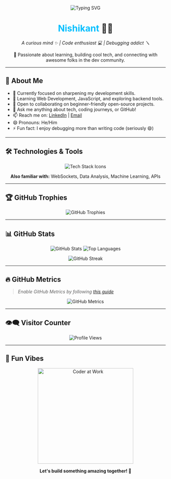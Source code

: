 <p align="center">
  <img src="https://readme-typing-svg.demolab.com?font=Fira+Code&pause=1000&color=00BFFF&center=true&vCenter=true&width=500&lines=Hey+there!+I'm+Nishikant+👋;Developer+%7C+Debugger+%7C+Learner+✨;Welcome+to+my+GitHub+Universe!+🚀" alt="Typing SVG" />
</p>

<h1 align="center">
  <span style="color:#00bfff;">Nishikant</span> 👨‍💻
</h1>

<p align="center">
  <em>
    A curious mind ✨ | Code enthusiast 💻 | Debugging addict 🪛
  </em>
</p>

<p align="center">
  🚀 Passionate about learning, building cool tech, and connecting with awesome folks in the dev community.
</p>

---

## 🚀 About Me
- 🔭 Currently focused on sharpening my development skills.
- 🌱 Learning Web Development, JavaScript, and exploring backend tools.
- 👯 Open to collaborating on beginner-friendly open-source projects.
- 💬 Ask me anything about tech, coding journeys, or GitHub!
- 📫 Reach me on: [LinkedIn](https://www.linkedin.com/in/nishikant-650290290) | [Email](mailto:nishikant3745@gmail.com)
- 😄 Pronouns: He/Him
- ⚡ Fun fact: I enjoy debugging more than writing code (seriously 😄)

---

## 🛠️ Technologies & Tools

<p align="center">
  <img src="https://skillicons.dev/icons?i=c,cpp,python,js,html,css,react,nodejs,firebase,mysql,git,github,vscode" alt="Tech Stack Icons" />
</p>

<p align="center">
  <b>Also familiar with:</b> WebSockets, Data Analysis, Machine Learning, APIs
</p>

---

## 🏆 GitHub Trophies

<p align="center">
  <img src="https://github-profile-trophy.vercel.app/?username=Nishikant090&theme=darkhub&margin-w=10&margin-h=15&no-frame=true&row=1&column=7" alt="GitHub Trophies" />
</p>

---

## 📊 GitHub Stats

<p align="center">
  <img src="https://github-readme-stats.vercel.app/api?username=Nishikant090&show_icons=true&theme=github_dark&border_radius=10" alt="GitHub Stats" />
  <img src="https://github-readme-stats.vercel.app/api/top-langs/?username=Nishikant090&layout=compact&theme=github_dark&border_radius=10" alt="Top Languages" />
</p>

<p align="center">
  <img src="https://github-readme-streak-stats.herokuapp.com/?user=Nishikant090&theme=github-dark-blue&ring=00bfff&fire=00bfff" alt="GitHub Streak" />
</p>

---

## 🔥 GitHub Metrics

> *Enable GitHub Metrics by following [this guide](https://github.com/lowlighter/metrics#-documentation)*

<p align="center">
  <img src="https://raw.githubusercontent.com/Nishikant090/Nishikant090/main/github-metrics.svg" alt="GitHub Metrics" />
</p>

---

## 👁️‍🗨️ Visitor Counter

<p align="center">
  <img src="https://komarev.com/ghpvc/?username=Nishikant090&style=flat-square&color=00bfff" alt="Profile Views" />
</p>

---

## 🎉 Fun Vibes

<p align="center">
  <img src="https://media.giphy.com/media/qgQUggAC3Pfv687qPC/giphy.gif" width="300" alt="Coder at Work" />
</p>

<p align="center"><b>Let's build something amazing together! 🚀</b></p>
